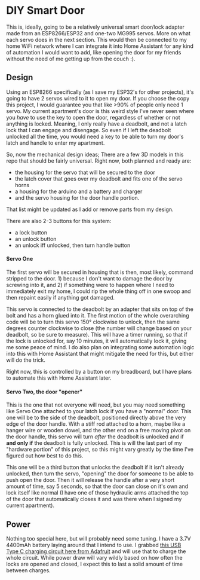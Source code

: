 # DIY Smart Door
This is, ideally, going to be a relatively universal smart door/lock adapter made from an ESP8266/ESP32 and one-two MG995 servos. More on what each servo does in the next section. This would then be connected to my home WiFi network where I can integrate it into Home Assistant for any kind of automation I would want to add, like opening the door for my friends without the need of me getting up from the couch :). 

## Design

Using an ESP8266 specifically (as I save my ESP32's for other projects), it's going to have 2 servos wired to it to open my door. If you choose the copy this project, I would guarantee you that like >90% of people only need 1 servo. My current apartment's door is this weird style I've never seen where you *have* to use the key to open the door, regardless of whether or not anything is locked. Meaning, I only really have a deadbolt, and not a latch lock that I can engage and disengage. So even if I left the deadbolt unlocked all the time, you would need a key to be able to turn my door's latch and handle to enter my apartment.

So, now the mechanical design ideas; There are a few 3D models in this repo that should be fairly universal. Right now, both planned and ready are:
- the housing for the servo that will be secured to the door
- the latch cover that goes over my deadbolt and fits one of the servo horns
- a housing for the arduino and a battery and charger
- and the servo housing for the door handle portion. 

That list might be updated as I add or remove parts from my design.

There are also 2-3 buttons for this system: 

- a lock button
- an unlock button
- an unlock iff unlocked, then turn handle button

#### Servo One
The first servo will be secured in housing that is then, most likely, command stripped to the door. 1) because I don't want to damage the door by screwing into it, and 2) if something were to happen where I need to immediately exit my home, I could rip the whole thing off in one swoop and then repaint easily if anything got damaged. 

This servo is connected to the deadbolt by an adapter that sits on top of the bolt and has a horn glued into it. The first motion of the whole overarching code will be to turn this servo 150° clockwise to unlock, then the same degrees counter clockwise to close (the number will change based on your deadbolt, so be sure to measure). This will have a timer running, so that if the lock is unlocked for, say 10 minutes, it will automatically lock it, giving me some peace of mind. I do also plan on integrating some automation logic into this with Home Assistant that might mitigate the need for this, but either will do the trick. 

Right now, this is controlled by a button on my breadboard, but I have plans to automate this with Home Assistant later.

#### Servo Two, the door "opener"
This is the one that not everyone will need, but you may need something like Servo One attached to your latch lock if you have a "normal" door. This one will be to the side of the deadbolt, positioned directly above the very edge of the door handle. With a stiff rod attached to a horn, maybe like a hanger wire or wooden dowel, and the other end on a free moving pivot on the door handle, this servo will turn *after* the deadbolt is unlocked and if **and only if** the deadbolt is fully unlocked. This is will the last part of my "hardware portion" of this project, so this might vary greatly by the time I've figured out how best to do this.

This one will be a third button that unlocks the deadbolt if it isn't already unlocked, then turn the servo, "opening" the door for someone to be able to push open the door. Then it will release the handle after a very short amount of time, say 5 seconds, so that the door can close on it's own and lock itself like normal (I have one of those hydraulic arms attached the top of the door that automatically closes it and was there when I signed my current apartment).

## Power

Nothing too special here, but will probably need some tuning. I have a 3.7V 4400mAh battery laying around that I intend to use. I grabbed [this USB Type C charging circuit here from Adafruit](https://www.adafruit.com/product/4410) and will use that to charge the whole circuit. While power draw will vary wildly based on how often the locks are opened and closed, I expect this to last a solid amount of time between charges.
